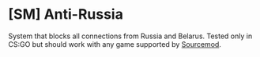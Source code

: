 # [SM] Anti-Russia
System that blocks all connections from Russia and Belarus.
Tested only in CS:GO but should work with any game supported by [Sourcemod](https://www.sourcemod.net).
